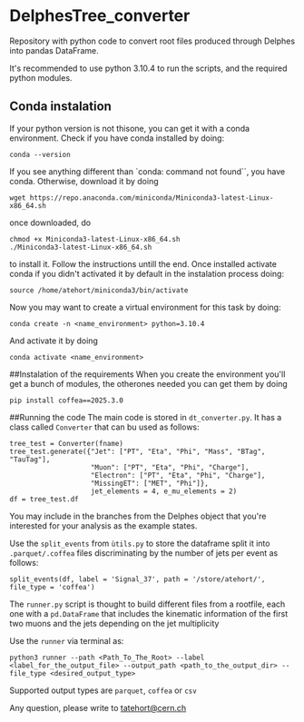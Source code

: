 # DelphesTree_converter

Repository with python code to convert root files produced through Delphes into pandas DataFrame. 

It's recommended to use python 3.10.4 to run the scripts, and the required python modules. 

## Conda instalation
If your python version is not thisone, you can get it with a conda environment. Check if you have conda installed by doing:
```
conda --version
```
If you see anything different than `conda: command not found``, you have conda. Otherwise, download it by doing

```
wget https://repo.anaconda.com/miniconda/Miniconda3-latest-Linux-x86_64.sh
```
once downloaded, do 
```
chmod +x Miniconda3-latest-Linux-x86_64.sh
./Miniconda3-latest-Linux-x86_64.sh
```
to install it. Follow the instructions untill the end. Once installed activate conda if you didn't activated it by default in the instalation process doing:
```
source /home/atehort/miniconda3/bin/activate
```

Now you may want to create a virtual environment for this task by doing:

```
conda create -n <name_environment> python=3.10.4
```
And activate it by doing
```
conda activate <name_environment>
```

##Instalation of the requirements
When you create the environment you'll get a bunch of modules, the otherones needed you can get them by doing
```
pip install coffea==2025.3.0
```


##Running the code
The main code is stored in `dt_converter.py`. It has a class called `Converter` that can bu used as follows:

```
tree_test = Converter(fname)
tree_test.generate({"Jet": ["PT", "Eta", "Phi", "Mass", "BTag", "TauTag"],
                    "Muon": ["PT", "Eta", "Phi", "Charge"],
                    "Electron": ["PT", "Eta", "Phi", "Charge"],
                    "MissingET": ["MET", "Phi"]}, 
                    jet_elements = 4, e_mu_elements = 2)
df = tree_test.df
```
You may include in the branches from the Delphes object that you're interested for your analysis as the example states.

Use the `split_events` from `ùtils.py` to store the dataframe split it into `.parquet/.coffea` files discriminating by the 
number of jets per event as follows:

```
split_events(df, label = 'Signal_37', path = '/store/atehort/', file_type = 'coffea')
```

The `runner.py` script is thought to build different files from a rootfile, each one with a `pd.DataFrame` that 
includes the kinematic information of the first two muons and the jets depending on the jet multiplicity

Use the `runner` via terminal as:

```
python3 runner --path <Path_To_The_Root> --label <label_for_the_output_file> --output_path <path_to_the_output_dir> --file_type <desired_output_type>
```

Supported output types are `parquet`, `coffea` or `csv`

Any question, please write to tatehort@cern.ch
